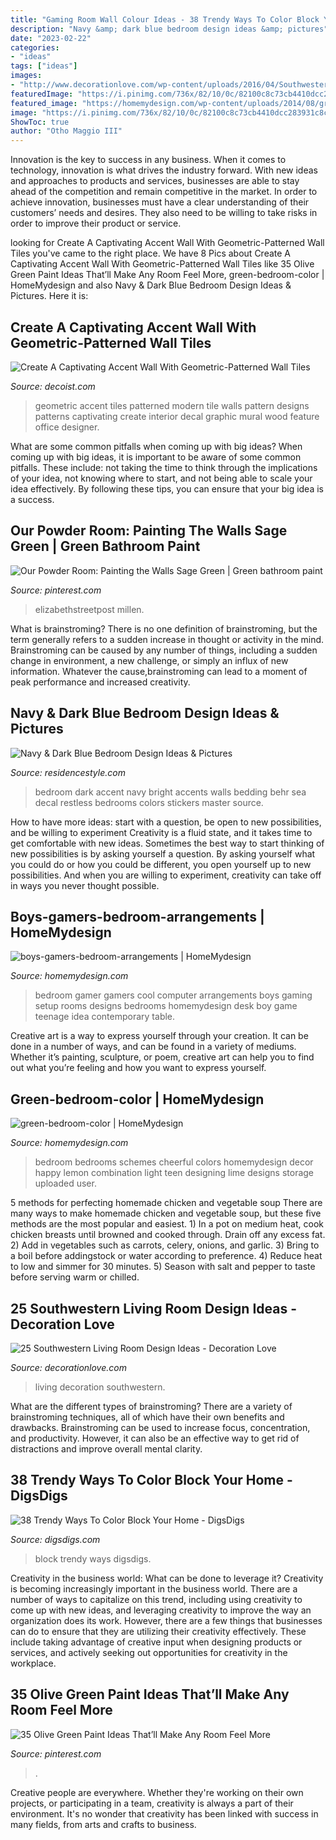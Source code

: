 ```yaml
---
title: "Gaming Room Wall Colour Ideas - 38 Trendy Ways To Color Block Your Home"
description: "Navy &amp; dark blue bedroom design ideas &amp; pictures"
date: "2023-02-22"
categories:
- "ideas"
tags: ["ideas"]
images:
- "http://www.decorationlove.com/wp-content/uploads/2016/04/Southwestern-Living-Room-Design-Inspiration.jpg"
featuredImage: "https://i.pinimg.com/736x/82/10/0c/82100c8c73cb4410dcc283931c8cd799.jpg"
featured_image: "https://homemydesign.com/wp-content/uploads/2014/08/green-bedroom-color.jpg"
image: "https://i.pinimg.com/736x/82/10/0c/82100c8c73cb4410dcc283931c8cd799.jpg"
ShowToc: true
author: "Otho Maggio III"
---
```



Innovation is the key to success in any business. When it comes to technology, innovation is what drives the industry forward. With new ideas and approaches to products and services, businesses are able to stay ahead of the competition and remain competitive in the market. In order to achieve innovation, businesses must have a clear understanding of their customers’ needs and desires. They also need to be willing to take risks in order to improve their product or service.

	

		
looking for Create A Captivating Accent Wall With Geometric-Patterned Wall Tiles you've came to the right place. We have 8 Pics about Create A Captivating Accent Wall With Geometric-Patterned Wall Tiles like 35 Olive Green Paint Ideas That’ll Make Any Room Feel More, green-bedroom-color | HomeMydesign and also Navy &amp; Dark Blue Bedroom Design Ideas &amp; Pictures. Here it is:
		
    
## Create A Captivating Accent Wall With Geometric-Patterned Wall Tiles

<img loading=lazy src="http://cdn.decoist.com/wp-content/uploads/2014/02/Geometric-wall-decal-ideas-for-modern-home.jpg" onerror="this.onerror=null;this.src='https://tse3.mm.bing.net/th?id=OIP.WdXl8_pSZDlZ0SFenhcAZQHaK3&amp;pid=15.1';" alt="Create A Captivating Accent Wall With Geometric-Patterned Wall Tiles">

_Source: decoist.com_

>geometric accent tiles patterned modern tile walls pattern designs patterns captivating create interior decal graphic mural wood feature office designer. 

	

What are some common pitfalls when coming up with big ideas?
When coming up with big ideas, it is important to be aware of some common pitfalls. These include: not taking the time to think through the implications of your idea, not knowing where to start, and not being able to scale your idea effectively. By following these tips, you can ensure that your big idea is a success.

    
## Our Powder Room: Painting The Walls Sage Green | Green Bathroom Paint

<img loading=lazy src="https://i.pinimg.com/736x/5c/6e/a4/5c6ea4ed897d8f26d381cf2eb920549f.jpg" onerror="this.onerror=null;this.src='https://tse2.mm.bing.net/th?id=OIP.wGSLy7P3BhAShIArRYkPIwHaLH&amp;pid=15.1';" alt="Our Powder Room: Painting the Walls Sage Green | Green bathroom paint">

_Source: pinterest.com_

>elizabethstreetpost millen. 

	

What is brainstroming?
There is no one definition of brainstroming, but the term generally refers to a sudden increase in thought or activity in the mind. Brainstroming can be caused by any number of things, including a sudden change in environment, a new challenge, or simply an influx of new information. Whatever the cause,brainstroming can lead to a moment of peak performance and increased creativity.

    
## Navy &amp; Dark Blue Bedroom Design Ideas &amp; Pictures

<img loading=lazy src="http://residencestyle.com/wp-content/uploads/2015/01/Dark-blue-bedroom-with-bright-green-accent.jpg" onerror="this.onerror=null;this.src='https://tse3.mm.bing.net/th?id=OIP.G5NY3xfz2ltXia2oEXPbqgHaJ6&amp;pid=15.1';" alt="Navy &amp; Dark Blue Bedroom Design Ideas &amp; Pictures">

_Source: residencestyle.com_

>bedroom dark accent navy bright accents walls bedding behr sea decal restless bedrooms colors stickers master source. 

	

How to have more ideas: start with a question, be open to new possibilities, and be willing to experiment
Creativity is a fluid state, and it takes time to get comfortable with new ideas. Sometimes the best way to start thinking of new possibilities is by asking yourself a question. By asking yourself what you could do or how you could be different, you open yourself up to new possibilities. And when you are willing to experiment, creativity can take off in ways you never thought possible.

    
## Boys-gamers-bedroom-arrangements | HomeMydesign

<img loading=lazy src="https://homemydesign.com/wp-content/uploads/2014/11/boys-gamers-bedroom-arrangements.jpg" onerror="this.onerror=null;this.src='https://tse4.mm.bing.net/th?id=OIP.qMG53cb9EpV5HKvzb7W9xgHaE6&amp;pid=15.1';" alt="boys-gamers-bedroom-arrangements | HomeMydesign">

_Source: homemydesign.com_

>bedroom gamer gamers cool computer arrangements boys gaming setup rooms designs bedrooms homemydesign desk boy game teenage idea contemporary table. 

	

Creative art is a way to express yourself through your creation. It can be done in a number of ways, and can be found in a variety of mediums. Whether it’s painting, sculpture, or poem, creative art can help you to find out what you’re feeling and how you want to express yourself.

    
## Green-bedroom-color | HomeMydesign

<img loading=lazy src="https://homemydesign.com/wp-content/uploads/2014/08/green-bedroom-color.jpg" onerror="this.onerror=null;this.src='https://tse4.mm.bing.net/th?id=OIP.aPeH7D-7opKGyPm_h7Dl1AHaJ4&amp;pid=15.1';" alt="green-bedroom-color | HomeMydesign">

_Source: homemydesign.com_

>bedroom bedrooms schemes cheerful colors homemydesign decor happy lemon combination light teen designing lime designs storage uploaded user. 

	

5 methods for perfecting homemade chicken and vegetable soup
There are many ways to make homemade chicken and vegetable soup, but these five methods are the most popular and easiest. 1) In a pot on medium heat, cook chicken breasts until browned and cooked through. Drain off any excess fat. 2) Add in vegetables such as carrots, celery, onions, and garlic. 3) Bring to a boil before addingstock or water according to preference. 4) Reduce heat to low and simmer for 30 minutes. 5) Season with salt and pepper to taste before serving warm or chilled.

    
## 25 Southwestern Living Room Design Ideas - Decoration Love

<img loading=lazy src="http://www.decorationlove.com/wp-content/uploads/2016/04/Southwestern-Living-Room-Design-Inspiration.jpg" onerror="this.onerror=null;this.src='https://tse4.mm.bing.net/th?id=OIP.fRcPORZluzOqJW0hcShp6gHaJ4&amp;pid=15.1';" alt="25 Southwestern Living Room Design Ideas - Decoration Love">

_Source: decorationlove.com_

>living decoration southwestern. 

	

What are the different types of brainstroming?
There are a variety of brainstroming techniques, all of which have their own benefits and drawbacks. Brainstroming can be used to increase focus, concentration, and productivity. However, it can also be an effective way to get rid of distractions and improve overall mental clarity.

    
## 38 Trendy Ways To Color Block Your Home - DigsDigs

<img loading=lazy src="https://www.digsdigs.com/photos/trendy-color-block-home-decor-ideas-19.jpg" onerror="this.onerror=null;this.src='https://tse1.mm.bing.net/th?id=OIP.VIQP4SPpXKgtOmjfEdKszwHaJ4&amp;pid=15.1';" alt="38 Trendy Ways To Color Block Your Home - DigsDigs">

_Source: digsdigs.com_

>block trendy ways digsdigs. 

	

Creativity in the business world: What can be done to leverage it?
Creativity is becoming increasingly important in the business world. There are a number of ways to capitalize on this trend, including using creativity to come up with new ideas, and leveraging creativity to improve the way an organization does its work. However, there are a few things that businesses can do to ensure that they are utilizing their creativity effectively. These include taking advantage of creative input when designing products or services, and actively seeking out opportunities for creativity in the workplace.

    
## 35 Olive Green Paint Ideas That’ll Make Any Room Feel More

<img loading=lazy src="https://i.pinimg.com/736x/82/10/0c/82100c8c73cb4410dcc283931c8cd799.jpg" onerror="this.onerror=null;this.src='https://tse4.mm.bing.net/th?id=OIP.icwAfgLpOoRzrob2Hx0G_AHaLH&amp;pid=15.1';" alt="35 Olive Green Paint Ideas That’ll Make Any Room Feel More">

_Source: pinterest.com_

>. 

	

Creative people are everywhere. Whether they're working on their own projects, or participating in a team, creativity is always a part of their environment. It's no wonder that creativity has been linked with success in many fields, from arts and crafts to business.

